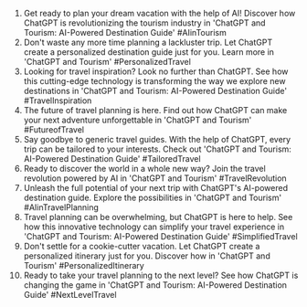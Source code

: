 1. Get ready to plan your dream vacation with the help of AI! Discover how ChatGPT is revolutionizing the tourism industry in 'ChatGPT and Tourism: AI-Powered Destination Guide' #AIinTourism
2. Don't waste any more time planning a lackluster trip. Let ChatGPT create a personalized destination guide just for you. Learn more in 'ChatGPT and Tourism' #PersonalizedTravel
3. Looking for travel inspiration? Look no further than ChatGPT. See how this cutting-edge technology is transforming the way we explore new destinations in 'ChatGPT and Tourism: AI-Powered Destination Guide' #TravelInspiration
4. The future of travel planning is here. Find out how ChatGPT can make your next adventure unforgettable in 'ChatGPT and Tourism' #FutureofTravel
5. Say goodbye to generic travel guides. With the help of ChatGPT, every trip can be tailored to your interests. Check out 'ChatGPT and Tourism: AI-Powered Destination Guide' #TailoredTravel
6. Ready to discover the world in a whole new way? Join the travel revolution powered by AI in 'ChatGPT and Tourism' #TravelRevolution
7. Unleash the full potential of your next trip with ChatGPT's AI-powered destination guide. Explore the possibilities in 'ChatGPT and Tourism' #AIinTravelPlanning
8. Travel planning can be overwhelming, but ChatGPT is here to help. See how this innovative technology can simplify your travel experience in 'ChatGPT and Tourism: AI-Powered Destination Guide' #SimplifiedTravel
9. Don't settle for a cookie-cutter vacation. Let ChatGPT create a personalized itinerary just for you. Discover how in 'ChatGPT and Tourism' #PersonalizedItinerary
10. Ready to take your travel planning to the next level? See how ChatGPT is changing the game in 'ChatGPT and Tourism: AI-Powered Destination Guide' #NextLevelTravel
